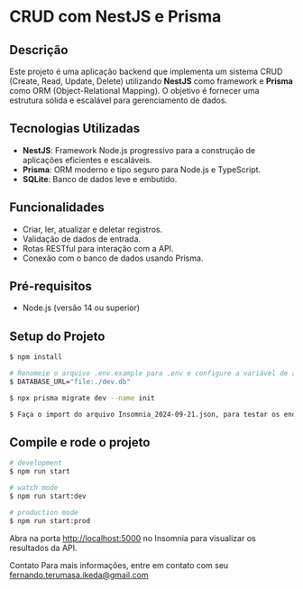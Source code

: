 # CRUD com NestJS e Prisma

## Descrição

Este projeto é uma aplicação backend que implementa um sistema CRUD (Create, Read, Update, Delete) utilizando **NestJS** como framework e **Prisma** como ORM (Object-Relational Mapping). O objetivo é fornecer uma estrutura sólida e escalável para gerenciamento de dados.

## Tecnologias Utilizadas

- **NestJS**: Framework Node.js progressivo para a construção de aplicações eficientes e escaláveis.
- **Prisma**: ORM moderno e tipo seguro para Node.js e TypeScript.
- **SQLite**: Banco de dados leve e embutido.

## Funcionalidades

- Criar, ler, atualizar e deletar registros.
- Validação de dados de entrada.
- Rotas RESTful para interação com a API.
- Conexão com o banco de dados usando Prisma.

## Pré-requisitos

- Node.js (versão 14 ou superior)

## Setup do Projeto

```bash
$ npm install

# Renomeie o arquivo .env.example para .env e configure a variável de ambiente para usar SQLite:
$ DATABASE_URL="file:./dev.db"

$ npx prisma migrate dev --name init

$ Faça o import do arquivo Insomnia_2024-09-21.json, para testar os endpoints
```

## Compile e rode o projeto

```bash
# development
$ npm run start

# watch mode
$ npm run start:dev

# production mode
$ npm run start:prod
```

Abra na porta [http://localhost:5000](http://localhost:5000) no Insomnia para visualizar os resultados da API.

Contato
Para mais informações, entre em contato com seu fernando.terumasa.ikeda@gmail.com